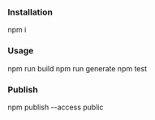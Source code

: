 ### Installation
npm i

### Usage
npm run build
npm run generate
npm test

### Publish
npm publish --access public